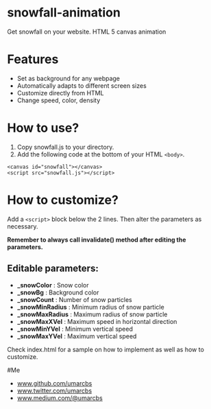 # snowfall-animation

Get snowfall on your website. HTML 5 canvas animation

# Features

- Set as background for any webpage
- Automatically adapts to different screen sizes
- Customize directly from HTML
- Change speed, color, density


# How to use?

1. Copy snowfall.js to your directory.
2. Add the following code at the bottom of your HTML `<body>`.

```
<canvas id="snowfall"></canvas>
<script src="snowfall.js"></script>
```

# How to customize?

Add a `<script>` block below the 2 lines. Then alter the parameters as necessary.

**Remember to always call invalidate() method after editing the parameters.**

## Editable parameters:

- **\_snowColor** : Snow color
- **\_snowBg** : Background color
- **\_snowCount** : Number of snow particles
- **\_snowMinRadius** : Minimum radius of snow particle
- **\_snowMaxRadius** : Maximum radius of snow particle
- **\_snowMaxXVel** : Maximum speed in horizontal direction
- **\_snowMinYVel** : Minimum vertical speed
- **\_snowMaxYVel** : Maximum vertical speed

Check index.html for a sample on how to implement as well as how to customize.


#Me

- www.github.com/umarcbs
- www.twitter.com/umarcbs
- www.medium.com/@umarcbs

